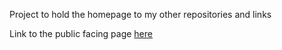 
Project to hold the homepage to my other repositories and links

Link to the public facing page [here](https://leokeidran.github.io/)